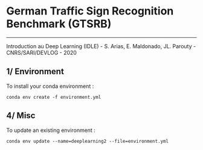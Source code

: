 

German Traffic Sign Recognition Benchmark (GTSRB)
=================================================
---
Introduction au Deep Learning  (IDLE) - S. Arias, E. Maldonado, JL. Parouty - CNRS/SARI/DEVLOG - 2020  

## 1/ Environment
To install your conda environment :  
```
conda env create -f environment.yml
```

## 4/ Misc
To update an existing environment :  
```
conda env update --name=deeplearning2 --file=environment.yml
```